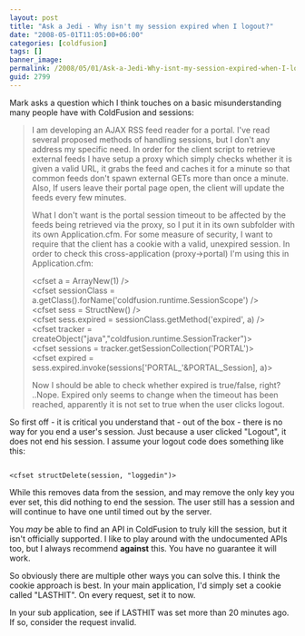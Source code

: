 ```yaml
---
layout: post
title: "Ask a Jedi - Why isn't my session expired when I logout?"
date: "2008-05-01T11:05:00+06:00"
categories: [coldfusion]
tags: []
banner_image: 
permalink: /2008/05/01/Ask-a-Jedi-Why-isnt-my-session-expired-when-I-logout
guid: 2799
---
```


Mark asks a question which I think touches on a basic misunderstanding many people have with ColdFusion and sessions:

<blockquote>
<p>
I am developing an AJAX RSS feed reader for a portal. I've read several proposed
methods of handling sessions, but I don't any address my specific need.
In order for the client script to retrieve external feeds I have setup a proxy
which simply checks whether it is given a valid URL, it grabs the feed and
caches it for a minute so that common feeds don't spawn external GETs more than
once a minute. Also, If users leave their portal page open, the client will
update the feeds every few minutes.

What I don't want is the portal session timeout to be affected by the feeds being retrieved via the proxy, so I put it in its own subfolder with its own Application.cfm.
For some measure of security, I want to require that the client has a cookie with a valid, unexpired session. In order to check this cross-application (proxy->portal) I'm using this in Application.cfm:

&lt;cfset a = ArrayNew(1) /&gt;<br>
&lt;cfset sessionClass = a.getClass().forName('coldfusion.runtime.SessionScope') /&gt;<br>
&lt;cfset sess = StructNew() /&gt;<br>
&lt;cfset sess.expired = sessionClass.getMethod('expired', a) /&gt;<br>
&lt;cfset tracker = createObject("java","coldfusion.runtime.SessionTracker")&gt;<br>
&lt;cfset sessions = tracker.getSessionCollection('PORTAL')&gt;<br>
&lt;cfset expired = sess.expired.invoke(sessions['PORTAL_'&PORTAL_Session], a)&gt;<br>

Now I should be able to check whether expired is true/false, right? ..Nope. Expired only seems to change when the timeout has been reached, apparently it is not set to true
when the user clicks logout.
</p>
</blockquote>

So first off - it is critical you understand that - out of the box - there is no way for you end a user's session. Just because a user clicked "Logout", it does not end his session. I assume your logout code does something like this:

<code>
&lt;cfset structDelete(session, "loggedin")&gt;
</code>

While this removes data from the session, and may remove the only key you ever set, this did nothing to end the session. The user still has a session and will continue to have one until timed out by the server.

You <i>may</i> be able to find an API in ColdFusion to truly kill the session, but it isn't officially supported. I like to play around with the undocumented APIs too, but I always recommend <b>against</b> this. You have no guarantee it will work.

So obviously there are multiple other ways you can solve this. I think the cookie approach is best. In your main application, I'd simply set a cookie called "LASTHIT". On every request, set it to now. 

In your sub application, see if LASTHIT was set more than 20 minutes ago. If so, consider the request invalid.